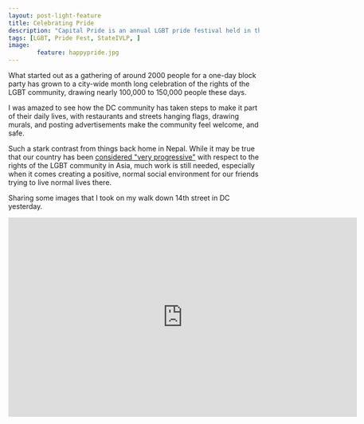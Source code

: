 ```yaml
---
layout: post-light-feature
title: Celebrating Pride
description: "Capital Pride is an annual LGBT pride festival held in the month of June every year, here in Washington DC." 
tags: [LGBT, Pride Fest, StateIVLP, ]
image: 
        feature: happypride.jpg
---
```


What started out as a gathering of around 2000 people for a one-day block party has grown to a city-wide month long celebration of the rights of the LGBT community, drawing nearly 100,000 to 150,000 people these days.

I was amazed to see how the DC community has taken steps to make it part of their daily lives, with restaurants and streets hanging flags, drawing murals, and posting advertisements make the community feel welcome, and safe.

Such a stark contrast from things back home in Nepal. While it may be true that our country has been [considered "very progressive"](https://en.wikipedia.org/wiki/LGBT_rights_in_Nepal) with respect to the rights of the LGBT community in Asia, much work is still needed, especially when it comes creating a positive, normal social environment for our friends trying to live normal lives there.

Sharing some images that I took on my walk down 14th street in DC yesterday.

<iframe src="https://albumizr.com/a/WhqA" scrolling="no" frameborder="0" allowfullscreen width="700" height="400" style="margin-bottom:20px"></iframe>


